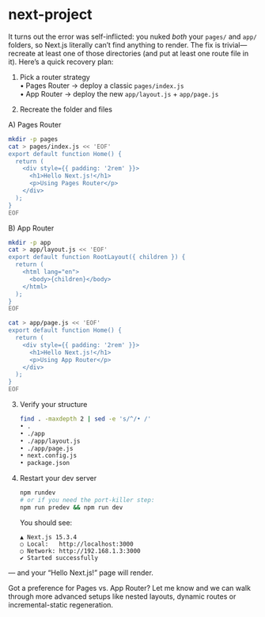 # next-project
It turns out the error was self-inflicted: you nuked *both* your `pages/` and `app/` folders, so Next.js literally can’t find anything to render. The fix is trivial—recreate at least one of those directories (and put at least one route file in it). Here’s a quick recovery plan:

1. Pick a router strategy  
   • Pages Router → deploy a classic `pages/index.js`  
   • App Router   → deploy the new `app/layout.js` + `app/page.js`  

2. Recreate the folder and files  

  A) Pages Router  
  ```bash
  mkdir -p pages
  cat > pages/index.js << 'EOF'
  export default function Home() {
    return (
      <div style={{ padding: '2rem' }}>
        <h1>Hello Next.js!</h1>
        <p>Using Pages Router</p>
      </div>
    );
  }
  EOF
  ```

  B) App Router  
  ```bash
  mkdir -p app
  cat > app/layout.js << 'EOF'
  export default function RootLayout({ children }) {
    return (
      <html lang="en">
        <body>{children}</body>
      </html>
    );
  }
  EOF

  cat > app/page.js << 'EOF'
  export default function Home() {
    return (
      <div style={{ padding: '2rem' }}>
        <h1>Hello Next.js!</h1>
        <p>Using App Router</p>
      </div>
    );
  }
  EOF
  ```

3. Verify your structure  
   ```bash
   find . -maxdepth 2 | sed -e 's/^/• /'
   • .
   • ./app
   • ./app/layout.js
   • ./app/page.js
   • next.config.js
   • package.json
   ```

4. Restart your dev server  
   ```bash
   npm rundev
   # or if you need the port-killer step:
   npm run predev && npm run dev
   ```
   You should see:
   ```
   ▲ Next.js 15.3.4
   ○ Local:   http://localhost:3000
   ○ Network: http://192.168.1.3:3000
   ✔ Started successfully
   ```

— and your “Hello Next.js!” page will render.  

Got a preference for Pages vs. App Router? Let me know and we can walk through more advanced setups like nested layouts, dynamic routes or incremental-static regeneration.
